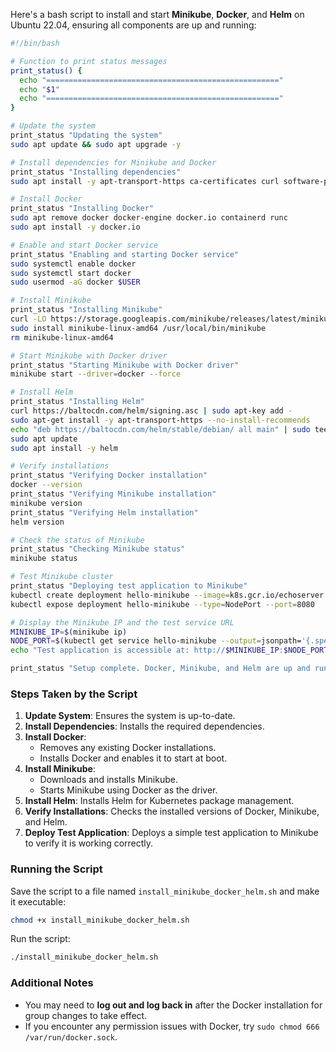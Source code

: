 Here's a bash script to install and start **Minikube**, **Docker**, and **Helm** on Ubuntu 22.04, ensuring all components are up and running:

```bash
#!/bin/bash

# Function to print status messages
print_status() {
  echo "===================================================="
  echo "$1"
  echo "===================================================="
}

# Update the system
print_status "Updating the system"
sudo apt update && sudo apt upgrade -y

# Install dependencies for Minikube and Docker
print_status "Installing dependencies"
sudo apt install -y apt-transport-https ca-certificates curl software-properties-common

# Install Docker
print_status "Installing Docker"
sudo apt remove docker docker-engine docker.io containerd runc
sudo apt install -y docker.io

# Enable and start Docker service
print_status "Enabling and starting Docker service"
sudo systemctl enable docker
sudo systemctl start docker
sudo usermod -aG docker $USER

# Install Minikube
print_status "Installing Minikube"
curl -LO https://storage.googleapis.com/minikube/releases/latest/minikube-linux-amd64
sudo install minikube-linux-amd64 /usr/local/bin/minikube
rm minikube-linux-amd64

# Start Minikube with Docker driver
print_status "Starting Minikube with Docker driver"
minikube start --driver=docker --force

# Install Helm
print_status "Installing Helm"
curl https://baltocdn.com/helm/signing.asc | sudo apt-key add -
sudo apt-get install -y apt-transport-https --no-install-recommends
echo "deb https://baltocdn.com/helm/stable/debian/ all main" | sudo tee /etc/apt/sources.list.d/helm-stable-debian.list
sudo apt update
sudo apt install -y helm

# Verify installations
print_status "Verifying Docker installation"
docker --version
print_status "Verifying Minikube installation"
minikube version
print_status "Verifying Helm installation"
helm version

# Check the status of Minikube
print_status "Checking Minikube status"
minikube status

# Test Minikube cluster
print_status "Deploying test application to Minikube"
kubectl create deployment hello-minikube --image=k8s.gcr.io/echoserver:1.4
kubectl expose deployment hello-minikube --type=NodePort --port=8080

# Display the Minikube IP and the test service URL
MINIKUBE_IP=$(minikube ip)
NODE_PORT=$(kubectl get service hello-minikube --output=jsonpath='{.spec.ports[0].nodePort}')
echo "Test application is accessible at: http://$MINIKUBE_IP:$NODE_PORT"

print_status "Setup complete. Docker, Minikube, and Helm are up and running!"
```

### Steps Taken by the Script
1. **Update System**: Ensures the system is up-to-date.
2. **Install Dependencies**: Installs the required dependencies.
3. **Install Docker**:
   - Removes any existing Docker installations.
   - Installs Docker and enables it to start at boot.
4. **Install Minikube**:
   - Downloads and installs Minikube.
   - Starts Minikube using Docker as the driver.
5. **Install Helm**: Installs Helm for Kubernetes package management.
6. **Verify Installations**: Checks the installed versions of Docker, Minikube, and Helm.
7. **Deploy Test Application**: Deploys a simple test application to Minikube to verify it is working correctly.

### Running the Script
Save the script to a file named `install_minikube_docker_helm.sh` and make it executable:

```bash
chmod +x install_minikube_docker_helm.sh
```

Run the script:

```bash
./install_minikube_docker_helm.sh
```

### Additional Notes
- You may need to **log out and log back in** after the Docker installation for group changes to take effect.
- If you encounter any permission issues with Docker, try `sudo chmod 666 /var/run/docker.sock`.
